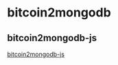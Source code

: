 # bitcoin2mongodb

## bitcoin2mongodb-js
[bitcoin2mongodb-js](https://github.com/an-ivannikov-dev/bitcoin2mongodb-js)
